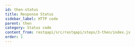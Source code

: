 ```yaml
---
id: then-status
title: Response Status
sidebar_label: HTTP code
parent: then
category: Status code
content_from: restqapi/src/restqapi/steps/3-then/index.js
order: 1
---
```



